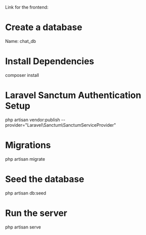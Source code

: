 Link for the frontend: 


# Create a database
Name: chat_db

# Install Dependencies
composer install

# Laravel Sanctum Authentication Setup
php artisan vendor:publish --provider="Laravel\Sanctum\SanctumServiceProvider"

# Migrations
php artisan migrate

# Seed the database
php artisan db:seed

# Run the server
php artisan serve